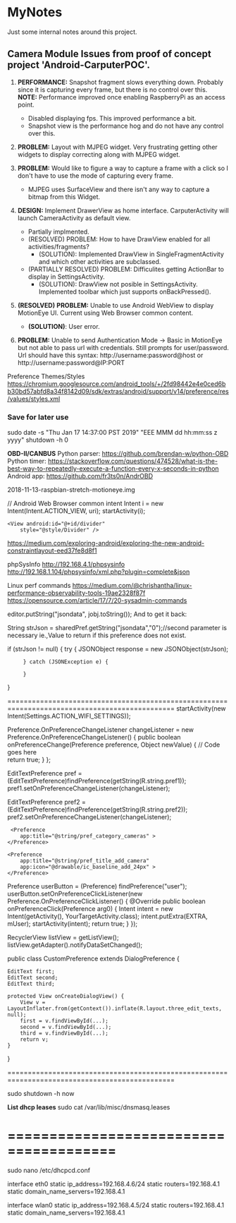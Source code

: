 # MyNotes
Just some internal notes around this project.


## Camera Module Issues from proof of concept project 'Android-CarputerPOC'.
1. **PERFORMANCE:**  Snapshot fragment slows everything down. Probably since it is capturing every frame, but there is no control over this.
<br/>**NOTE:**  Performance improved once enabling RaspberryPi as an access point.
	- Disabled displaying fps.  This improved performance a bit.
	- Snapshot view is the performance hog and do not have any control over this.

2. **PROBLEM:**  Layout with MJPEG widget.  Very frustrating getting other widgets to display correcting along with MJPEG widget.

3. **PROBLEM:**  Would like to figure a way to capture a frame with a click so I don't have to use the mode of capturing every frame. 
	- MJPEG uses SurfaceView and there isn't any way to capture a bitmap from this Widget.
	
4. **DESIGN:**  Implement DrawerView as home interface.  CarputerActivity will launch CameraActivity as default view.
	- Partially implmented.
	- (RESOLVED) PROBLEM:  How to have DrawView enabled for all activities/fragments?  
		- (SOLUTION): Implemented DrawView in SingleFragmentActivity and which other activities are subclassed.
	- (PARTIALLY RESOLVED) PROBLEM:  Difficulites getting ActionBar to display in SettingsActivity.
		- (SOLUTION): DrawView not posible in SettingsActivity.  Implemented toolbar which just supports onBackPressed(). 

5. **(RESOLVED)** **PROBLEM:**  Unable to use Android WebView to display MotionEye UI.  Current using Web Browser common content.
	- **(SOLUTION)**:  User error.

6. **PROBLEM:**  Unable to send Authentication Mode -> Basic in MotionEye but not able to pass url with credentials.  Still prompts for user/password.
Url should have this syntax:  http://username:password@host or http://username:password@IP:PORT

Preference Themes/Styles
https://chromium.googlesource.com/android_tools/+/2fd98442e4e0ced6bb30bd57abfd8a34f8142d09/sdk/extras/android/support/v14/preference/res/values/styles.xml

 
###  Save for later use
sudo date -s "Thu Jan  17 14:37:00 PST 2019"
"EEE MMM dd hh:mm:ss z yyyy"
shutdown -h 0


**OBD-II/CANBUS**
Python parser:  https://github.com/brendan-w/python-OBD
Python timer:  https://stackoverflow.com/questions/474528/what-is-the-best-way-to-repeatedly-execute-a-function-every-x-seconds-in-python
Android app:  https://github.com/fr3ts0n/AndrOBD

2018-11-13-raspbian-stretch-motioneye.img

//  Android Web Browser common intent
Intent i = new Intent(Intent.ACTION_VIEW, uri);
startActivity(i); 


    <View android:id="@+id/divider"
        style="@style/Divider" />

https://medium.com/exploring-android/exploring-the-new-android-constraintlayout-eed37fe8d8f1

phpSysInfo 
http://192.168.4.1/phpsysinfo 
http://192.168.1.104/phpsysinfo/xml.php?plugin=complete&json

Linux perf commands
https://medium.com/@chrishantha/linux-performance-observability-tools-19ae2328f87f
https://opensource.com/article/17/7/20-sysadmin-commands
 
	

editor.putString("jsondata", jobj.toString());
And to get it back:

String strJson = sharedPref.getString("jsondata","0");//second parameter is necessary ie.,Value to return if this preference does not exist. 

if (strJson != null) {
           try {
               JSONObject response = new JSONObject(strJson);

         } catch (JSONException e) {

         }
  }

===============================================================================================
startActivity(new Intent(Settings.ACTION_WIFI_SETTINGS));

Preference.OnPreferenceChangeListener changeListener = new Preference.OnPreferenceChangeListener() {
    public boolean onPreferenceChange(Preference preference, Object newValue) {
        // Code goes here            
        return true;
    }
};

EditTextPreference pref = (EditTextPreference)findPreference(getString(R.string.pref1));
pref1.setOnPreferenceChangeListener(changeListener);

EditTextPreference pref2 = (EditTextPreference)findPreference(getString(R.string.pref2));
pref2.setOnPreferenceChangeListener(changeListener);


  
     <Preference
        app:title="@string/pref_category_cameras" >
    </Preference>

    <Preference
        app:title="@string/pref_title_add_camera"
        app:icon="@drawable/ic_baseline_add_24px" >
    </Preference>

Preference userButton = (Preference) findPreference("user");
userButton.setOnPreferenceClickListener(new Preference.OnPreferenceClickListener() {
    @Override
    public boolean onPreferenceClick(Preference arg0) {
        Intent intent = new Intent(getActivity(), YourTargetActivity.class);
        intent.putExtra(EXTRA, mUser);
        startActivity(intent);
        return true;
    }
});	


RecyclerView listView = getListView();
listView.getAdapter().notifyDataSetChanged();

public class CustomPreference extends DialogPreference {

    EditText first;
    EditText second;
    EditText third;

    protected View onCreateDialogView() {
        View v = LayoutInflater.from(getContext()).inflate(R.layout.three_edit_texts, null);
        first = v.findViewById(...);
        second = v.findViewById(...);
        third = v.findViewById(...);
        return v;
    }

}

===============================================================================================
	
 sudo shutdown -h now
 
**List dhcp leases**
sudo cat /var/lib/misc/dnsmasq.leases 
 
# =======================================
sudo nano /etc/dhcpcd.conf

interface eth0
static ip_address=192.168.4.6/24
static routers=192.168.4.1
static domain_name_servers=192.168.4.1

interface wlan0
static ip_address=192.168.4.5/24
static routers=192.168.4.1
static domain_name_servers=192.168.4.1
 
 